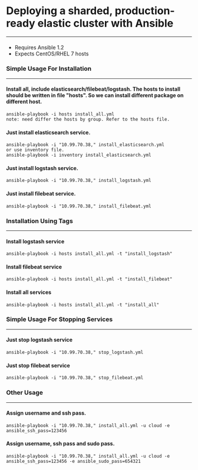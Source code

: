 # Deploying a sharded, production-ready elastic cluster with Ansible

------------------------------------------------------------------------------
####

- Requires Ansible 1.2
- Expects CentOS/RHEL 7 hosts

### Simple Usage For Installation 
---------------------------------------------
  #### Install all, include elasticsearch/filebeat/logstash. The hosts to install should be written in file "hosts". So we can install different package on different host. 
    ansible-playbook -i hosts install_all.yml
    note: need differ the hosts by group. Refer to the hosts file.
    
  #### Just install elasticsearch service.
    ansible-playbook -i "10.99.70.38," install_elasticsearch.yml
    or use inventory file.
    ansible-playbook -i inventory install_elasticsearch.yml

  #### Just install logstash service.
    ansible-playbook -i "10.99.70.38," install_logstash.yml
      
  #### Just install filebeat service.
    ansible-playbook -i "10.99.70.38," install_filebeat.yml

  ####

### Installation Using Tags
----------------------------------------
  #### Install logstash service
    ansible-playbook -i hosts install_all.yml -t "install_logstash"
    
  #### Install filebeat service
    ansible-playbook -i hosts install_all.yml -t "install_filebeat"
    
  #### Install all services
    ansible-playbook -i hosts install_all.yml -t "install_all"
    
  ####

### Simple Usage For Stopping Services
----------------------------------------------------------
  #### Just stop logstash service
    ansible-playbook -i "10.99.70.38," stop_logstash.yml
  
  #### Just stop filebeat service
    ansible-playbook -i "10.99.70.38," stop_filebeat.yml

  ####
  
### Other Usage
---------------------------------------------
  #### Assign username and ssh pass.
    ansible-playbook -i "10.99.70.38," install_all.yml -u cloud -e ansible_ssh_pass=123456
    
  #### Assign username, ssh pass and sudo pass.
    ansible-playbook -i "10.99.70.38," install_all.yml -u cloud -e ansible_ssh_pass=123456 -e ansible_sudo_pass=654321
